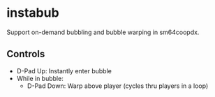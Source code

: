 # instabub

Support on-demand bubbling and bubble warping in sm64coopdx.

## Controls

- D-Pad Up: Instantly enter bubble
- While in bubble:
  - D-Pad Down: Warp above player (cycles thru players in a loop)


